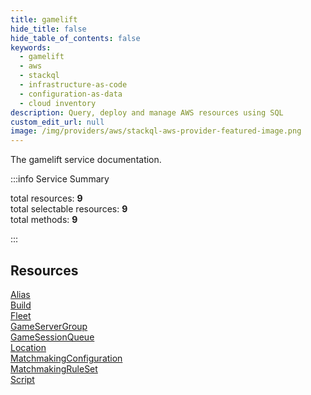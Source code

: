 ```yaml
---
title: gamelift
hide_title: false
hide_table_of_contents: false
keywords:
  - gamelift
  - aws
  - stackql
  - infrastructure-as-code
  - configuration-as-data
  - cloud inventory
description: Query, deploy and manage AWS resources using SQL
custom_edit_url: null
image: /img/providers/aws/stackql-aws-provider-featured-image.png
---
```


The gamelift service documentation.

:::info Service Summary

<div class="row">
<div class="providerDocColumn">
<span>total resources:&nbsp;<b>9</b></span><br />
<span>total selectable resources:&nbsp;<b>9</b></span><br />
<span>total methods:&nbsp;<b>9</b></span><br />
</div>
</div>

:::

## Resources
<div class="row">
<div class="providerDocColumn">
<a href="/providers/aws/gamelift/Alias/">Alias</a><br />
<a href="/providers/aws/gamelift/Build/">Build</a><br />
<a href="/providers/aws/gamelift/Fleet/">Fleet</a><br />
<a href="/providers/aws/gamelift/GameServerGroup/">GameServerGroup</a><br />
<a href="/providers/aws/gamelift/GameSessionQueue/">GameSessionQueue</a>
</div>
<div class="providerDocColumn">
<a href="/providers/aws/gamelift/Location/">Location</a><br />
<a href="/providers/aws/gamelift/MatchmakingConfiguration/">MatchmakingConfiguration</a><br />
<a href="/providers/aws/gamelift/MatchmakingRuleSet/">MatchmakingRuleSet</a><br />
<a href="/providers/aws/gamelift/Script/">Script</a>
</div>
</div>